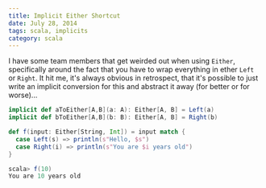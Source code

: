 ```yaml
---
title: Implicit Either Shortcut
date: July 28, 2014
tags: scala, implicits
category: scala
---
```


I have some team members that get weirded out when using `Either`, specifically around the fact
that you have to wrap everything in ether `Left` or `Right`.  It hit me, it's always obvious in
retrospect, that it's possible to just write an implicit conversion for this and abstract it away
(for better or for worse)...

```scala
implicit def aToEither[A,B](a: A): Either[A, B] = Left(a)
implicit def bToEither[A,B](b: B): Either[A, B] = Right(b)

def f(input: Either[String, Int]) = input match {
  case Left(s) => println(s"Hello, $s")
  case Right(i) => println(s"You are $i years old")
}

scala> f(10)
You are 10 years old
```
